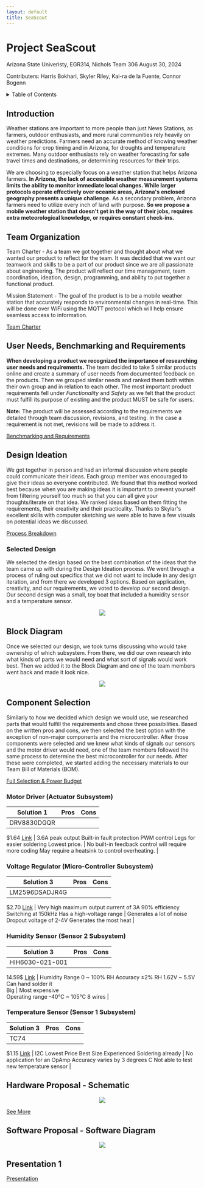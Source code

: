 ```yaml
---
layout: default
title: SeaScout
---
```

# Project SeaScout
Arizona State Univeristy, EGR314, Nichols
Team 306
August 30, 2024

Contributers:
Harris Bokhari,
Skyler Riley,
Kai-ra de la Fuente,
Connor Bogenn

<details>
    
<summary> Table of Contents </summary>
    
[Introduction](#introduction)

[Team Organization](#team-organization)

[Benchmarking](#user-needs,-benchmarking-and-requirements)

[Design Ideation](#design-ideation)

[Block Diagram](#block-diagram)

[Component Selection](#component-selection)

[Hardware Proposal](#hardware-proposal)

[Software Proposal](#software-proposal) 
    
</details>

## Introduction

Weather stations are important to more people than just News Stations, as farmers, outdoor enthusiasts, and more rural communities rely heavily on weather predictions. Farmers need an accurate method of knowing weather conditions for crop timing and in Arizona, for droughts and temperature extremes. Many outdoor enthusiasts rely on weather forecasting for safe travel times and destinations, or determining resources for their trips. 

We are choosing to especially focus on a weather station that helps Arizona farmers. **In Arizona, the lack of accessible weather measurement systems limits the ability to monitor immediate local changes. While larger protocols operate effectively over oceanic areas, Arizona's enclosed geography presents a unique challenge.** As a secondary problem, Arizona farmers need to utilize every inch of land with purpose. **So we propose a mobile weather station that doesn't get in the way of their jobs, requires extra meteorological knowledge, or requires constant check-ins.**

##  Team Organization

Team Charter - As a team we got together and thought about what we wanted our product to reflect for the team. It was decided that we want our teamwork and skills to be a part of our product since we are all passionate about engineering. The product will reflect our time management, team coordination, ideation, design, programming, and ability to put together a functional product.

Mission Statement - The goal of the product is to be a mobile weather station that accurately responds to environmental changes in real-time. This will be done over WiFi using the MQTT protocol which will help ensure seamless access to information.

[Team Charter](./team_organization.md)

## User Needs, Benchmarking and Requirements

**When developing a product we recognized the importance of researching user needs and requirements.** The team decided to take 5 similar products online and create a summary of user needs from documented feedback on the products. Then we grouped similar needs and ranked them both within their own group and in relation to each other. The most important product requirements fell under _Functionality_ and _Safety_ as we felt that the product must fulfill its purpose of existing and the product MUST be safe for users.

**Note:** The product will be assessed according to the requirements we detailed through team discussion, revisions, and testing. In the case a requirement is not met, revisions will be made to address it.

[Benchmarking and Requirements](./appendix.md)

## Design Ideation

We got together in person and had an informal discussion where people could communicate their ideas. Each group member was encouraged to give their ideas so everyone contributed. We found that this method worked best because when you are making ideas it is important to prevent yourself from filtering yourself too much so that you can all give your thoughts/iterate on that idea. We ranked ideas based on them fitting the requirements, their creativity and their practicality. Thanks to Skylar's excellent skills with computer sketching we were able to have a few visuals on potential ideas we discussed. 

[Process Breakdown](./appendix.md)

### Selected Design
We selected the design based on the best combination of the ideas that the team came up with during the Design Ideation process. We went through a process of ruling out specifics that we did not want to include in any design iteration, and from there we developed 3 options. Based on application, creativity, and our requirements, we voted to develop our second design. Our second design was a small, toy boat that included a humidity sensor and a temperature sensor. 
<div align = "center">
    <img src = "https://raw.githubusercontent.com/EmbeddedJellyFish/EmbeddedJellyFish.github.io/main/docs/CAD_Rendering.png">

</div>

## Block Diagram
Once we selected our design, we took turns discussing who would take ownership of which subsystem. From there, we did our own research into what kinds of parts we would need and what sort of signals would work best. Then we added it to the Block Diagram and one of the team members went back and made it look nice.
<div align = "center">
    <img src = "https://raw.githubusercontent.com/EmbeddedJellyFish/EmbeddedJellyFish.github.io/main/docs/Block_Diagram.png">

</div>

## Component Selection
Similarly to how we decided which design we would use, we researched parts that would fulfill the requirements and chose three possibilities. Based on the written pros and cons, we then selected the best option with the exception of non-major components and the microcontroller. After those components were selected and we knew what kinds of signals our sensors and the motor driver would need, one of the team members followed the same process to determine the best microcontroller for our needs. After these were completed, we started adding the necessary materials to our Team Bill of Materials (BOM).

[Full Selection & Power Budget](./appendix.md)

### Motor Driver (Actuator Subsystem)

| Solution 1 | Pros | Cons |
| ----- | ----- | ----- |
| DRV8830DGQR 
$1.64 
[Link](https://www.digikey.com/en/products/detail/texas-instruments/DRV8830DGQR/2520903)  | 3.6A peak output 
Built-in fault protection 
PWM control 
Legs for easier soldering 
Lowest price. | No built-in feedback control will require more coding 
May require a heatsink to control overheating. |

### Voltage Regulator (Micro-Controller Subsystem)

| Solution 3 | Pros | Cons |
| ----- | ----- | ----- |
| LM2596DSADJR4G 
$2.70 
[Link](https://www.digikey.com/en/products/detail/onsemi/LM2596DSADJR4G/2003291) |  Very high maximum output current of 3A 
90% efficiency Switching at 150kHz 
Has a high-voltage range |  Generates a lot of noise 
Dropout voltage of 2-4V 
Generates the most heat |

### Humidity Sensor (Sensor 2 Subsystem)

| Solution 3 | Pros | Cons |
| ----- | ----- | ----- |
| HIH6030-021-001 
14.59$ 
[Link](https://www.digikey.com/en/products/detail/honeywell-sensing-and-productivity-solutions/HIH6030-021-001/4291625?_gl=1*gdce4m*_up*MQ..&gclid=Cj0KCQjw6oi4BhD1ARIsAL6pox2F7lC9dsWMuQcBle88dzdL_l3uBNudHsvwcUs5quX1dP1AyWQ45oEaAujNEALw_wcB) |  Humidity Range 0 \~ 100% RH 
Accuracy ±2% RH 
1.62V \~ 5.5V 
Can hand solder it  
Big | Most expensive  
Operating range \-40°C \~ 105°C 
8 wires  |

### Temperature Sensor (Sensor 1 Subsystem)

| Solution 3 | Pros | Cons |
| ----- | ----- | ----- |
| TC74 
$1.15 
[Link](https://www.digikey.com/en/products/detail/microchip-technology/TC74A0-3-3VCTTR/443283)   | I2C 
Lowest Price 
Best Size 
Experienced Soldering already | No application for an OpAmp 
Accuracy varies by 3 degrees C 
Not able to test new temperature sensor |

## Hardware Proposal - Schematic

<div align = "center">
    <img src = "https://raw.githubusercontent.com/EmbeddedJellyFish/EmbeddedJellyFish.github.io/main/docs/SchematicV2.png">

</div>

[See More](./appendix.md)

## Software Proposal - Software Diagram
<div align = "center">
    <img src = "[https://raw.githubusercontent.com/EmbeddedJellyFish/EmbeddedJellyFish.github.io/main/docs/Software_Diagram.png">

</div>

## Presentation 1
[Presentation](./presentation.md)
